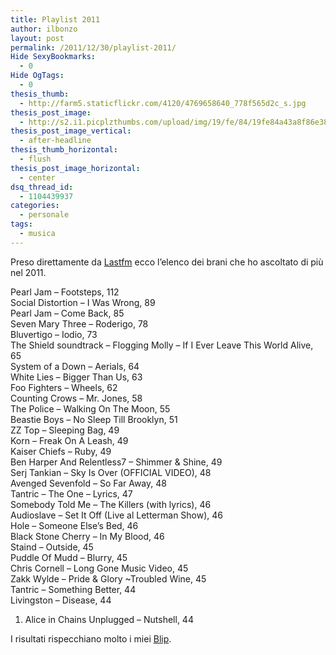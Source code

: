 ```yaml
---
title: Playlist 2011
author: ilbonzo
layout: post
permalink: /2011/12/30/playlist-2011/
Hide SexyBookmarks:
  - 0
Hide OgTags:
  - 0
thesis_thumb:
  - http://farm5.staticflickr.com/4120/4769658640_778f565d2c_s.jpg
thesis_post_image:
  - http://s2.i1.picplzthumbs.com/upload/img/19/fe/84/19fe84a43a8f86e388e6a94570f8d9dd8eeb2a15_wmeg_00001.jpg
thesis_post_image_vertical:
  - after-headline
thesis_thumb_horizontal:
  - flush
thesis_post_image_horizontal:
  - center
dsq_thread_id:
  - 1104439937
categories:
  - personale
tags:
  - musica
---
```

Preso direttamente da <a href="http://magni.in/uroB3s" title="Last.fm" target="_blank">Lastfm</a> ecco l&#8217;elenco dei brani che ho ascoltato di più nel 2011.

Pearl Jam – Footsteps, 112  
Social Distortion – I Was Wrong, 89  
Pearl Jam – Come Back, 85  
Seven Mary Three – Roderigo, 78  
Bluvertigo – Iodio, 73  
The Shield soundtrack – Flogging Molly &#8211; If I Ever Leave This World Alive, 65  
System of a Down – Aerials, 64  
White Lies – Bigger Than Us, 63  
Foo Fighters – Wheels, 62  
Counting Crows – Mr. Jones, 58  
The Police – Walking On The Moon, 55  
Beastie Boys – No Sleep Till Brooklyn, 51  
ZZ Top – Sleeping Bag, 49  
Korn – Freak On A Leash, 49  
Kaiser Chiefs – Ruby, 49  
Ben Harper And Relentless7 – Shimmer &#038; Shine, 49  
Serj Tankian – Sky Is Over (OFFICIAL VIDEO), 48  
Avenged Sevenfold – So Far Away, 48  
Tantric – The One &#8211; Lyrics, 47  
Somebody Told Me – The Killers (with lyrics), 46  
Audioslave – Set It Off (Live al Letterman Show), 46  
Hole – Someone Else&#8217;s Bed, 46  
Black Stone Cherry – In My Blood, 46  
Staind – Outside, 45  
Puddle Of Mudd – Blurry, 45  
Chris Cornell – Long Gone Music Video, 45  
Zakk Wylde – Pride &#038; Glory ~Troubled Wine, 45  
Tantric – Something Better, 44  
Livingston – Disease, 44  
01. Alice in Chains Unplugged – Nutshell, 44

I risultati rispecchiano molto i miei <a href="http://magni.in/my-blip" title="Blip" target="_blank">Blip</a>.

<div class='kindleWidget kindleLight' >
  
</div>

